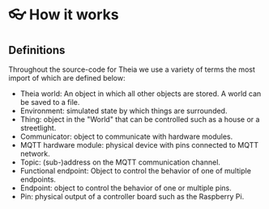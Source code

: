 # 👓 How it works

## Definitions

Throughout the source-code for Theia we use a variety of terms the most
import of which are defined below:

-   Theia world: An object in which all other objects are stored. A world can be saved
    to a file.
-   Environment: simulated state by which things are surrounded.
-   Thing: object in the "World" that can be controlled such as a house or a streetlight.
-   Communicator: object to communicate with hardware modules.
-   MQTT hardware module: physical device with pins connected to MQTT network.
-   Topic: (sub-)address on the MQTT communication channel.
-   Functional endpoint: Object to control the behavior of one of multiple endpoints.
-   Endpoint: object to control the behavior of one or multiple pins.
-   Pin: physical output of a controller board such as the Raspberry Pi.
